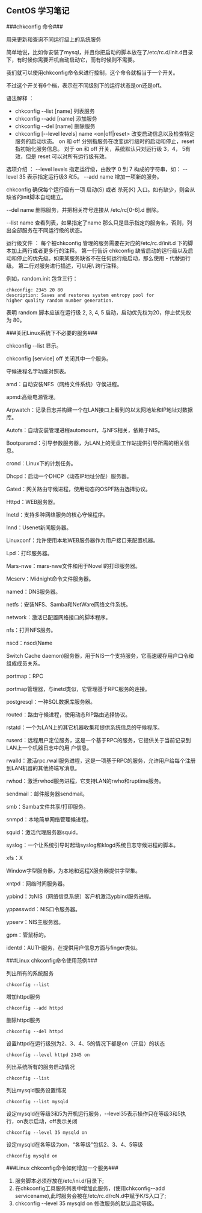 ## CentOS 学习笔记 ##

###chkconfig 命令###

用来更新和查询不同运行级上的系统服务

简单地说，比如你安装了mysql，并且你把启动的脚本放在了/etc/rc.d/init.d目录下，有时候你需要开机自动启动它，而有时候则不需要。

我们就可以使用chkconfig命令来进行控制，这个命令就相当于一个开关。

不过这个开关有6个档，表示在不同级别下的运行状态是on还是off。

语法解释 ：

- chkconfig --list [name]  列表服务
- chkconfig --add  [name]   添加服务
- chkconfig --del  [name]   删除服务
- chkconfig [--level levels] name <on|off|reset>  改变启动信息以及检查特定服务的启动状态。
on 和 off 分别指服务在改变运行级时的启动和停止，reset 指初始化服务信息。
对于 on 和 off 开关，系统默认只对运行级 3，4， 5有效，但是 reset 可以对所有运行级有效。

选项介绍 ： 
--level levels 指定运行级，由数字 0 到 7 构成的字符串，如：
--level 35 表示指定运行级3 和5。 
--add name 增加一项新的服务。

chkconfig 确保每个运行级有一项 启动(S) 或者 杀死(K) 入口。如有缺少，则会从缺省的init脚本自动建立。 

--del name  删除服务，并把相关符号连接从 /etc/rc[0-6].d 删除。 

--list name 查看列表，如果指定了name 那么只是显示指定的服务名，否则，列出全部服务在不同运行级的状态。 

运行级文件 ：
每个被chkconfig 管理的服务需要在对应的/etc/rc.d/init.d 下的脚本加上两行或者更多行的注释。
第一行告诉 chkconfig 缺省启动的运行级以及启动和停止的优先级。如果某服务缺省不在任何运行级启动，那么使用 - 代替运行级。
      第二行对服务进行描述，可以用\ 跨行注释。 

例如，random.init 包含三行：
	
	chkconfig: 2345 20 80 
	description: Saves and restores system entropy pool for 
	higher quality random number generation.
 
表明 random 脚本应该在运行级 2, 3, 4, 5 启动，启动优先权为20，停止优先权为 80。

###关闭Linux系统下不必要的服务###

chkconfig --list 显示。 

chkconfig [service] off 关闭其中一个服务。 

守候进程名字功能对照表。 

amd：自动安装NFS（网络文件系统）守侯进程。 

apmd:高级电源管理。 

Arpwatch：记录日志并构建一个在LAN接口上看到的以太网地址和IP地址对数据库。 

Autofs：自动安装管理进程automount，与NFS相关，依赖于NIS。 

Bootparamd：引导参数服务器，为LAN上的无盘工作站提供引导所需的相关信息。 

crond：Linux下的计划任务。 

Dhcpd：启动一个DHCP（动态IP地址分配）服务器。 

Gated：网关路由守候进程，使用动态的OSPF路由选择协议。 

Httpd：WEB服务器。 

Inetd：支持多种网络服务的核心守候程序。 

Innd：Usenet新闻服务器。 

Linuxconf：允许使用本地WEB服务器作为用户接口来配置机器。 

Lpd：打印服务器。 

Mars-nwe：mars-nwe文件和用于Novell的打印服务器。 

Mcserv：Midnight命令文件服务器。 

named：DNS服务器。 

netfs：安装NFS、Samba和NetWare网络文件系统。

network：激活已配置网络接口的脚本程序。 

nfs：打开NFS服务。 

nscd：nscd(Name

Switch Cache daemon)服务器，用于NIS一个支持服务，它高速缓存用户口令和组成成员关系。 

portmap：RPC

portmap管理器，与inetd类似，它管理基于RPC服务的连接。 

postgresql：一种SQL数据库服务器。 

routed：路由守候进程，使用动态RIP路由选择协议。 

rstatd：一个为LAN上的其它机器收集和提供系统信息的守候程序。 

ruserd：远程用户定位服务，这是一个基于RPC的服务，它提供关于当前记录到LAN上一个机器日志中的用
户信息。 

rwalld：激活rpc.rwall服务进程，这是一项基于RPC的服务，允许用户给每个注册到LAN机器的其他终端写消息。 

rwhod：激活rwhod服务进程，它支持LAN的rwho和ruptime服务。 

sendmail：邮件服务器sendmail。 

smb：Samba文件共享/打印服务。 

snmpd：本地简单网络管理候进程。 

squid：激活代理服务器squid。 

syslog：一个让系统引导时起动syslog和klogd系统日志守候进程的脚本。 

xfs：X

Window字型服务器，为本地和远程X服务器提供字型集。 

xntpd：网络时间服务器。 

ypbind：为NIS（网络信息系统）客户机激活ypbind服务进程。 

yppasswdd：NIS口令服务器。 

ypserv：NIS主服务器。 

gpm：管鼠标的。 

identd：AUTH服务，在提供用户信息方面与finger类似。
 
###Linux chkconfig命令使用范例###

列出所有的系统服务
	
	chkconfig --list      

增加httpd服务

	chkconfig --add httpd 

删除httpd服务

	chkconfig --del httpd 

设置httpd在运行级别为2、3、4、5的情况下都是on（开启）的状态

	chkconfig --level httpd 2345 on 

列出系统所有的服务启动情况

	chkconfig --list 

列出mysqld服务设置情况
	
	chkconfig --list mysqld

设定mysqld在等级3和5为开机运行服务，--level35表示操作只在等级3和5执行，on表示启动，off表示关闭

	chkconfig --level 35 mysqld on

设定mysqld在各等级为on，“各等级”包括2、3、4、5等级
	
	chkconfig mysqld on

###Linux chkconfig命令如何增加一个服务###

1. 服务脚本必须存放在/etc/ini.d/目录下;
2. 在chkconfig工具服务列表中增加此服务，(使用chkconfig--add servicename),此时服务会被在/etc/rc.d/rcN.d中赋予K/S入口了;
3. chkconfig --level 35 mysqld on 修改服务的默认启动等级。